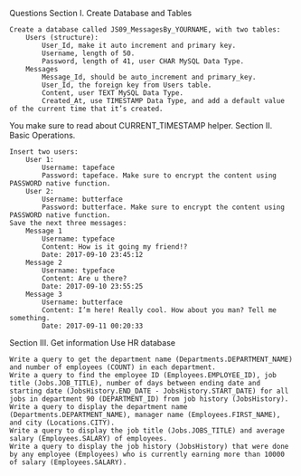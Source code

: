 Questions
Section I. Create Database and Tables

    Create a database called JS09_MessagesBy_YOURNAME, with two tables:
        Users (structure):
            User_Id, make it auto increment and primary key.
            Username, length of 50.
            Password, length of 41, user CHAR MySQL Data Type.
        Messages
            Message_Id, should be auto_increment and primary_key.
            User_Id, the foreign key from Users table.
            Content, user TEXT MySQL Data Type.
            Created_At, use TIMESTAMP Data Type, and add a default value of the current time that it’s created.

You make sure to read about CURRENT_TIMESTAMP helper.
Section II. Basic Operations.

    Insert two users:
        User 1:
            Username: tapeface
            Password: tapeface. Make sure to encrypt the content using PASSWORD native function.
        User 2:
            Username: butterface
            Password: butterface. Make sure to encrypt the content using PASSWORD native function.
    Save the next three messages:
        Message 1
            Username: typeface
            Content: How is it going my friend!?
            Date: 2017-09-10 23:45:12
        Message 2
            Username: typeface
            Content: Are u there?
            Date: 2017-09-10 23:55:25
        Message 3
            Username: butterface
            Content: I’m here! Really cool. How about you man? Tell me something.
            Date: 2017-09-11 00:20:33

Section III. Get information
Use HR database

    Write a query to get the department name (Departments.DEPARTMENT_NAME) and number of employees (COUNT) in each department.
    Write a query to find the employee ID (Employees.EMPLOYEE_ID), job title (Jobs.JOB_TITLE), number of days between ending date and starting date (JobsHistory.END_DATE - JobsHistory.START_DATE) for all jobs in department 90 (DEPARTMENT_ID) from job history (JobsHistory).
    Write a query to display the department name (Departments.DEPARTMENT_NAME), manager name (Employees.FIRST_NAME), and city (Locations.CITY).
    Write a query to display the job title (Jobs.JOBS_TITLE) and average salary (Employees.SALARY) of employees.
    Write a query to display the job history (JobsHistory) that were done by any employee (Employees) who is currently earning more than 10000 of salary (Employees.SALARY).
